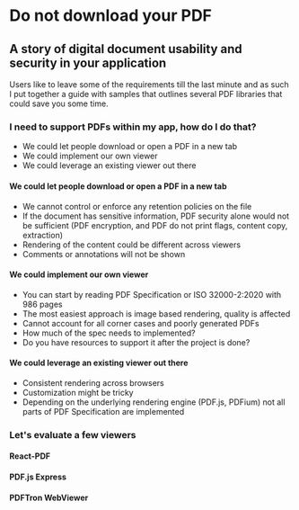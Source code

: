 # Do not download your PDF
## A story of digital document usability and security in your application

Users like to leave some of the requirements till the last minute and as such I put together a guide with samples that outlines several PDF libraries that could save you some time. 

### I need to support PDFs within my app, how do I do that?

- We could let people download or open a PDF in a new tab
- We could implement our own viewer
- We could leverage an existing viewer out there

#### We could let people download or open a PDF in a new tab

- We cannot control or enforce any retention policies on the file
- If the document has sensitive information, PDF security alone would not be sufficient (PDF encryption, and PDF do not print flags, content copy, extraction)
- Rendering of the content could be different across viewers
- Comments or annotations will not be shown

#### We could implement our own viewer

- You can start by reading PDF Specification or ISO 32000-2:2020 with 986 pages
- The most easiest approach is image based rendering, quality is affected
- Cannot account for all corner cases and poorly generated PDFs
- How much of the spec needs to implemented?
- Do you have resources to support it after the project is done?

#### We could leverage an existing viewer out there

- Consistent rendering across browsers
- Customization might be tricky
- Depending on the underlying rendering engine (PDF.js, PDFium) not all parts of PDF Specification are implemented

### Let's evaluate a few viewers

#### React-PDF

#### PDF.js Express

#### PDFTron WebViewer



